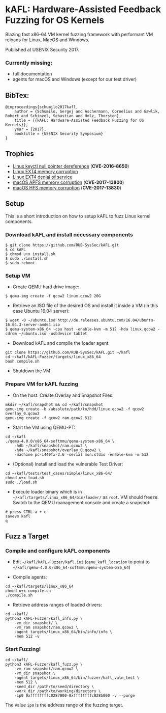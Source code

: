 # kAFL: Hardware-Assisted Feedback Fuzzing for OS Kernels

Blazing fast x86-64 VM kernel fuzzing framework with performant VM reloads for Linux, MacOS and Windows.

Published at USENIX Security 2017.

### Currently missing: 

- full documentation
- agents for macOS and Windows (except for our test driver)

## BibTex:
```
@inproceedings{schumilo2017kafl,
    author = {Schumilo, Sergej and Aschermann, Cornelius and Gawlik, Robert and Schinzel, Sebastian and Holz, Thorsten},
    title = {{kAFL: Hardware-Assisted Feedback Fuzzing for OS Kernels}},
    year = {2017},
    booktitle = {USENIX Security Symposium} 
}
```

## Trophies

- [Linux keyctl null pointer dereference](http://seclists.org/fulldisclosure/2016/Nov/76) (**CVE-2016-8650**)
- [Linux EXT4 memory corruption](http://seclists.org/fulldisclosure/2016/Nov/75)
- [Linux EXT4 denial of service](http://seclists.org/bugtraq/2016/Nov/1) 
- [macOS APFS memory corruption](https://support.apple.com/en-us/HT208221) (**CVE-2017-13800**)
- [macOS HFS memory corruption](https://support.apple.com/en-us/HT208221) (**CVE-2017-13830**)


## Setup

This is a short introduction on how to setup kAFL to fuzz Linux kernel components.

### Download kAFL and install necessary components
```
$ git clone https://github.com/RUB-SysSec/kAFL.git
$ cd kAFL
$ chmod u+x install.sh
$ sudo ./install.sh
$ sudo reboot
```

### Setup VM
* Create QEMU hard drive image:

```
$ qemu-img create -f qcow2 linux.qcow2 20G
```

* Retrieve an ISO file of the desired OS and install it inside a VM (in this case Ubuntu 16.04 server):

```
$ wget -O ~/ubuntu.iso http://de.releases.ubuntu.com/16.04/ubuntu-16.04.3-server-amd64.iso
$ qemu-system-x86_64 -cpu host -enable-kvm -m 512 -hda linux.qcow2 -cdrom ~/ubuntu.iso -usbdevice tablet
```

* Download kAFL and compile the loader agent:

```
git clone https://github.com/RUB-SysSec/kAFL.git ~/kafl
cd ~/kafl/kAFL-Fuzzer/targets/linux_x86_64
bash compile.sh
```

* Shutdown the VM

### Prepare VM for kAFL fuzzing

* On the host: Create Overlay and Snapshot Files:

```
mkdir ~/kafl/snapshot && cd ~/kafl/snapshot
qemu-img create -b /absolute/path/to/hdd/linux.qcow2 -f qcow2 overlay_0.qcow2
qemu-img create -f qcow2 ram.qcow2 512
```

* Start the VM using QEMU-PT:

```
cd ~/kafl
./qemu-4.0.0/x86_64-softmmu/qemu-system-x86_64 \
	-hdb ~/kafl/snapshot/ram.qcow2 \
	-hda ~/kafl/snapshot/overlay_0.qcow2 \
	-machine pc-i440fx-2.6 -serial mon:stdio -enable-kvm -m 512
```

* (Optional) Install and load the vulnerable Test Driver:

```
cd ~/kafl/tests/test_cases/simple/linux_x86-64/
chmod u+x load.sh
sudo ./load.sh
```

* Execute loader binary which is in `~/kafl/targets/linux_x86_64/bin/loader/` as `root`. VM should freeze. Switch to the QEMU management console and create a snapshot:

```
# press CTRL-a + c
savevm kafl
q 
```

## Fuzz a Target

### Compile and configure kAFL components
* Edit `~/kafl/kAFL-Fuzzer/kafl.ini` (`qemu_kafl_location` to point to `~/kafl/qemu-4.0.0/x86_64-softmmu/qemu-system-x86_64`)

* Compile agents:

```
cd ~/kafl/targets/linux_x86_64
chmod u+x compile.sh
./compile.sh
```

* Retrieve address ranges of loaded drivers:

```
cd ~/kafl/
python3 kAFL-Fuzzer/kafl_info.py \
	-vm_dir snapshot/ \
	-vm_ram snapshot/ram.qcow2 \
	-agent targets/linux_x86_64/bin/info/info \
	-mem 512 -v
```

### Start Fuzzing!

```
cd ~/kafl/
python3 kAFL-Fuzzer/kafl_fuzz.py \
	-vm_ram snapshot/ram.qcow2 \
	-vm_dir snapshot \
	-agent targets/linux_x86_64/bin/fuzzer/kafl_vuln_test \
	-mem 512 \
	-seed_dir /path/to/seed/directory \
	-work_dir /path/to/working/directory \
	-ip0 0xffffffffc0287000-0xffffffffc028b000 -v --purge
```

The value `ip0` is the address range of the fuzzing target.
